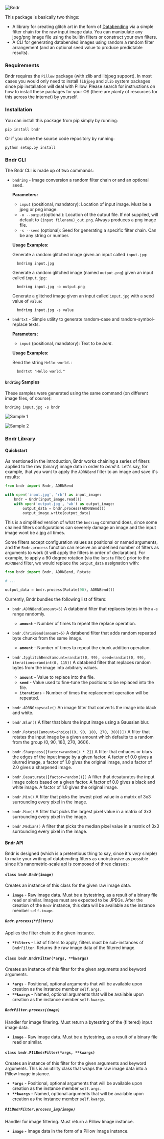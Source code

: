 ![Bndr](https://raw.githubusercontent.com/Xpktro/bndr/master/img/logo.png)

This package is basically two things:

* A library for creating glitch art in the form of [Databending](https://en.wikipedia.org/wiki/Databending) via a simple filter chain for the raw input image data. You can manipulate any jpeg/png image file using the builtin filters or construct your own filters.
* A CLI for generating databended images using random a random filter arrangement (and an optional seed value to produce predictable results).


### Requirements

Bndr requires the `Pillow` package (with zlib and libjpeg support). In most cases you would only need to install `libjpeg` and `zlib` system packages since pip installation will deal with Pillow. Please search for instructions on how to install these packages for your OS (there are *plenty* of resources for this across the internet) by yourself.


### Installation

You can install this package from pip simply by running:

    pip install bndr

Or if you clone the source code repository by running:

    python setup.py install


### Bndr CLI

The Bndr CLI is made up of two commands:

* `bndrimg` - Image conversion a random filter chain or and an optional seed.

    **Parameters:**

    * `input` (positional, mandatory): Location of input image. Must be a jpeg or png image.
    * `-o --output`(optional): Location of the output file. If not supplied, will default to `(input filename)_out.png`. Always produces a png image file.
    * `-s --seed` (optional): Seed for generating a specific filter chain. Can be any string or number.
    
    **Usage Examples:**

    Generate a random glitched image given an input called `input.jpg`:

        bndrimg input.jpg

    Generate a random glitched image (named `output.png`) given an input called `input.jpg`:
    
        bndrimg input.jpg -o output.png

    Generate a glitched image given an input called `input.jpg` with a seed value of `value`:
        
        bndrimg input.jpg -s value

* `bndrtxt` - Simple utility to generate random-case and random-symbol-replace texts.

    **Parameters:**

    * `input` (positional, mandatory): Text to be *bent*.
    
    **Usage Examples:**
    
    Bend the string `Hello world.`:

        bndrtxt "Hello world."


#### `bndrimg` Samples
These samples were generated using the same command (on different image files, of course):

    bndrimg input.jpg -s bndr

![Sample 1](https://raw.githubusercontent.com/Xpktro/bndr/master/img/output_sample1.png)

![Sample 2](https://raw.githubusercontent.com/Xpktro/bndr/master/img/output_sample2.png)


### Bndr Library

#### Quickstart

As mentioned in the introduction, Bndr works chaining a series of filters applied to the raw (binary) image data in order to *bend* it. Let's say, for example, that you want to apply the `ADRNBend` filter to an image and save it's results:

```python
from bndr import Bndr, ADRNBend

with open('input.jpg', 'rb') as input_image:
    bndr = Bndr(input_image.read())
    with open('output.jpg', 'wb') as output_image:
        output_data = bndr.process(ADRNBend())
        output_image.write(output_data)
```

This is a simplified version of what the `bndrimg` command does, since some chained filters configurations can severely damage an image and the input image wont be a jpg all times.

Some filters accept configuration values as positional or named arguments, and the `Bndr.process` function can receive an undefined number of filters as arguments to work (it will apply the filters in order of declaration). For example, to apply a 90 degree rotation (via the `Rotate` filter) prior to the `ADRNBend` filter, we would replace the `output_data` assignation with:

```python
from bndr import Bndr, ADRNBend, Rotate

# ...

output_data = bndr.process(Rotate(90), ADRNBend())
```

Currently, Bndr bundles the following list of filters:

* `bndr.ADRNBend(amount=5)`
A databend filter that replaces bytes in the `a-e` range randomly.
    * **`amount`** - Number of times to repeat the replace operation.

* `bndr.ChrisBend(amount=5)`
A databend filter that adds random repeated byte chunks from the same image.
    * **`amount`** - Number of times to repeat the chunk addition operation.

* `bndr.JpglitchBend(amount=randint(0, 99), seed=randint(0, 99), iterations=randint(0, 115))`
A databend filter that replaces random bytes from the image into arbitrary values.
    * **`amount`** - Value to replace into the file.
    * **`seed`** - Value used to fine-tune the positions to be replaced into the file.
    * **`iterations`** - Number of times the replacement operation will be repeated.

* `bndr.ADRNGrayscale()`
An image filter that converts the image into black and white.

* `bndr.Blur()` 
A filter that blurs the input image using a Gaussian blur.

* `bndr.Rotate([amount=choice((0, 90, 180, 270, 360))])` 
A filter that rotates the input image by a given amount which defaults to a random from the group (0, 90, 180, 270, 360)).

* `bndr.Sharpness([factor=random() * 2])`
A filter that enhaces or blurs the edges of the input image by a given factor. A factor of 0.0 gives a blurred image, a factor of 1.0 gives the original image, and a factor of 2.0 gives a sharpened image.

* `bndr.Desaturate([factor=random()])`
A filter that desaturates the input image colors based on a given factor. A factor of 0.0 gives a black and white image. A factor of 1.0 gives the original image.

* `bndr.Min()`
A filter that picks the lowest pixel value in a matrix of 3x3 surrounding every pixel in the image.

* `bndr.Max()`
A filter that picks the largest pixel value in a matrix of 3x3 surrounding every pixel in the image.

* `bndr.Median()`
A filter that picks the median pixel value in a matrix of 3x3 surrounding every pixel in the image.

#### Bndr API

Bndr is designed (which is a pretentious thing to say, since it's *very* simple) to make your writing of databending filters as unobstrusive as possible since it's nanometric-scale api is composed of three classes:


#### `class bndr.Bndr(image)`
Creates an instance of this class for the given raw image data.

* **`image`** - Raw image data. Must be a bytestring, as a result of a binary file read or similar. Images must are expected to be JPEGs. After the creation of the `Bndr` instance, this data will be available as the instance member `self.image`. 

##### `Bndr.process(*filters)`
Applies the filter chain to the given instance.

* **`*filters`** - List of filters to apply, filters must be sub-instances of `BndrFilter`. Returns the raw image data of the filtered image.


#### `class bndr.BndrFilter(*args, **kwargs)`
Creates an instance of this filter for the given arguments and keyword arguments.

* **`*args`** - Positional, optional arguments that will be available upon creation as the instance member `self.args`.
* **` **kwargs `** - Named, optional arguments that will be available upon creation as the instance member `self.kwargs`.

##### `BndrFilter.process(image)`
Handler for image filtering. Must return a bytestring of the (filtered) input image data.

* **`image`** - Raw image data. Must be a bytestring, as a result of a binary file read or similar.


#### `class bndr.PILBndrFilter(*args, **kwargs)`
Creates an instance of this filter for the given arguments and keyword arguments. This is an utility class that wraps the raw image data into a Pillow Image instance.

* **`*args`** - Positional, optional arguments that will be available upon creation as the instance member `self.args`.
* **` **kwargs `** - Named, optional arguments that will be available upon creation as the instance member `self.kwargs`.

##### `PILBndrFilter.process_img(image)`
Handler for image filtering. Must return a Pillow Image instance.

* **`image`** - Image data in the form of a Pillow Image instance.
